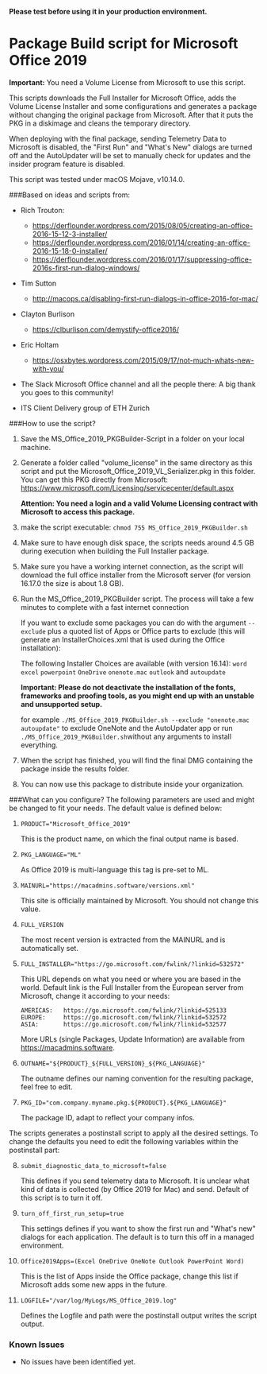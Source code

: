 **Please test before using it in your production environment.**


# Package Build script for Microsoft Office 2019

**Important:** You need a Volume License from Microsoft to use this script.

This scripts downloads the Full Installer for Microsoft Office, adds the Volume License Installer and some configurations and generates a package without changing the original package from Microsoft. After that it puts the PKG in a diskimage and cleans the temporary directory.

When deploying with the final package, sending Telemetry Data to Microsoft is disabled, the "First Run" and "What's New" dialogs are turned off and the AutoUpdater will be set to manually check for updates and the insider program feature is disabled.

This script was tested under macOS Mojave, v10.14.0.


###Based on ideas and scripts from:
- Rich Trouton:
  - https://derflounder.wordpress.com/2015/08/05/creating-an-office-2016-15-12-3-installer/
  - https://derflounder.wordpress.com/2016/01/14/creating-an-office-2016-15-18-0-installer/
  - https://derflounder.wordpress.com/2016/01/17/suppressing-office-2016s-first-run-dialog-windows/

- Tim Sutton
  - http://macops.ca/disabling-first-run-dialogs-in-office-2016-for-mac/

- Clayton Burlison
  - https://clburlison.com/demystify-office2016/
 
- Eric Holtam
  - https://osxbytes.wordpress.com/2015/09/17/not-much-whats-new-with-you/

- The Slack Microsoft Office channel and all the people there: A big thank you goes to this community!

- ITS Client Delivery group of ETH Zurich
 
###How to use the script?

1.	Save the MS_Office_2019_PKGBuilder-Script in a folder on your local machine.

2.	Generate a folder called "volume_license" in the same directory as this script and put the Microsoft_Office_2019_VL_Serializer.pkg in this folder. You can get this PKG directly from Microsoft: https://www.microsoft.com/Licensing/servicecenter/default.aspx
	
	**Attention: You need a login and a valid Volume Licensing contract with Microsoft to access this package.** 

3.	make the script executable:
	`chmod 755 MS_Office_2019_PKGBuilder.sh`
	
4.	Make sure to have enough disk space, the scripts needs around 4.5 GB during execution when building the Full Installer package.

5.	Make sure you have a working internet connection, as the script will download the full office installer from the Microsoft server (for version 16.17.0 the size is about 1.8 GB).

6.	Run the MS_Office_2019_PKGBuilder script.
	The process will take a few minutes to complete with a fast internet connection

	If you want to exclude some packages you can do with the argument `--exclude` plus a quoted list of Apps or Office parts to exclude (this will generate an InstallerChoices.xml that is used during the Office installation):
	
	The following Installer Choices are available (with version 16.14):
	`word` `excel` `powerpoint` `OneDrive` `onenote.mac` `outlook` and `autoupdate`

	**Important: Please do not deactivate the installation of the fonts, frameworks and proofing tools, as you might end up with an unstable and unsupported setup.**

	for example `./MS_Office_2019_PKGBuilder.sh --exclude "onenote.mac autoupdate"` to exclude OneNote and the AutoUpdater app or run `./MS_Office_2019_PKGBuilder.sh`without any arguments to install everything.
	
7.	When the script has finished, you will find the final DMG containing the package inside the results folder.

8.	You can now use this package to distribute inside your organization.


###What can you configure?
The following parameters are used and might be changed to fit your needs. The default value is defined below:

1.	`PRODUCT="Microsoft_Office_2019"`

	This is the product name, on which the final output name is based.

2.	`PKG_LANGUAGE="ML"`
	
	As Office 2019 is multi-language this tag is pre-set to ML.

3.	`MAINURL="https://macadmins.software/versions.xml"`
	
	This site is officially maintained by Microsoft.
	You should not change this value.

4.	`FULL_VERSION`
	
	The most recent version is extracted from the MAINURL and is automatically set.

5.	`FULL_INSTALLER="https://go.microsoft.com/fwlink/?linkid=532572"`
	
	This URL depends on what you need or where you are based in the world. Default link is the Full Installer from the European server from Microsoft, change it according to your needs:

		AMERICAS:	https://go.microsoft.com/fwlink/?linkid=525133
		EUROPE:		https://go.microsoft.com/fwlink/?linkid=532572
		ASIA:		https://go.microsoft.com/fwlink/?linkid=532577
		
	More URLs (single Packages, Update Information) are available from https://macadmins.software.
	
6.	`OUTNAME="${PRODUCT}_${FULL_VERSION}_${PKG_LANGUAGE}"`
	
	The outname defines our naming convention for the resulting package, feel free to edit.

7.	`PKG_ID="com.company.myname.pkg.${PRODUCT}.${PKG_LANGUAGE}"`
	
	The package ID, adapt to reflect your company infos.


The scripts generates a postinstall script to apply all the desired settings. To change the defaults you need to edit the following variables within the postinstall part:

8.	`submit_diagnostic_data_to_microsoft=false`
	
	This defines if you send telemetry data to Microsoft. It is unclear what kind of data is collected (by Office 2019 for Mac) and send. Default of this script is to turn it off.
	
9.	`turn_off_first_run_setup=true`
	
	This settings defines if you want to show the first run and "What's new" dialogs for each application. The default is to turn this off in a managed environment.

10.	`Office2019Apps=(Excel OneDrive OneNote Outlook PowerPoint Word)`
	
	This is the list of Apps inside the Office package, change this list if Microsoft adds some new apps in the future.

11.	`LOGFILE="/var/log/MyLogs/MS_Office_2019.log"`
	
	Defines the Logfile and path were the postinstall output writes the script output.


### Known Issues
- No issues have been identified yet.
